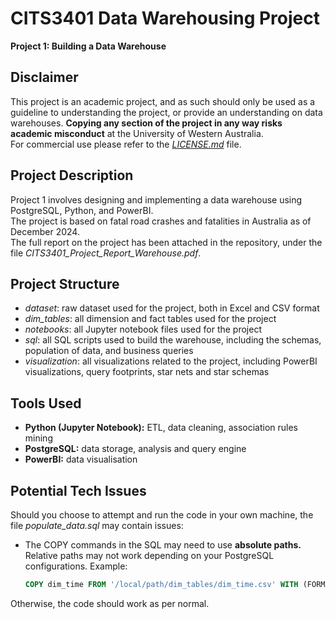 # CITS3401 Data Warehousing Project

**Project 1: Building a Data Warehouse**

## Disclaimer
This project is an academic project, and as such should only be used as a guideline to understanding the project, or provide an understanding on data warehouses. **Copying any section of the project in any way risks academic misconduct** at the University of Western Australia. <br>
For commercial use please refer to the [*LICENSE.md*](../LICENSE.md) file.

## Project Description
Project 1 involves designing and implementing a data warehouse using PostgreSQL, Python, and PowerBI.<br>
The project is based on fatal road crashes and fatalities in Australia as of December 2024.<br>
The full report on the project has been attached in the repository, under the file *CITS3401_Project_Report_Warehouse.pdf*.

## Project Structure
- *dataset*: raw dataset used for the project, both in Excel and CSV format
- *dim_tables*: all dimension and fact tables used for the project
- *notebooks*: all Jupyter notebook files used for the project
- *sql*: all SQL scripts used to build the warehouse, including the schemas, population of data, and business queries
- *visualization*: all visualizations related to the project, including PowerBI visualizations, query footprints, star nets and star schemas

## Tools Used
- **Python (Jupyter Notebook):** ETL, data cleaning, association rules mining
- **PostgreSQL:** data storage, analysis and query engine
- **PowerBI:** data visualisation

## Potential Tech Issues
Should you choose to attempt and run the code in your own machine, the file *populate_data.sql* may contain issues:
- The COPY commands in the SQL may need to use **absolute paths.** Relative paths may not work depending on your PostgreSQL configurations.
  Example:
  ```sql
  COPY dim_time FROM '/local/path/dim_tables/dim_time.csv' WITH (FORMAT csv, HEADER TRUE);```
Otherwise, the code should work as per normal.



 
